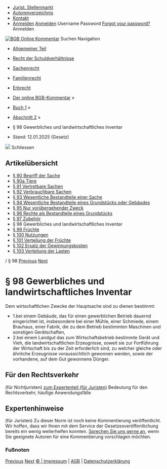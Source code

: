   * [Jurist. Stellenmarkt](https://bgb.kommentar.de/Buch-1/Abschnitt-2/</job-board> "Jurist. Stellenmarkt")
  * [Autorenverzeichnis](https://bgb.kommentar.de/Buch-1/Abschnitt-2/</Autorenverzeichnis> "Autorenverzeichnis")
  * [Kontakt](https://bgb.kommentar.de/Buch-1/Abschnitt-2/</Kontakt>)
  * [Anmelden](https://bgb.kommentar.de/Buch-1/Abschnitt-2/<#login> "show login form") [Anmelden](https://bgb.kommentar.de/Buch-1/Abschnitt-2/<#> "hide login form") Username Password
[Forgot your password?](https://bgb.kommentar.de/Buch-1/Abschnitt-2/</user/forgotpassword>) Anmelden 


[![BGB Online Kommentar](https://bgb.kommentar.de/extension/bgb/design/bgb/images/logo.png)](https://bgb.kommentar.de/Buch-1/Abschnitt-2/</> "BGB Online Kommentar")
Suchen
Navigation
  * [Allgemeiner Teil](https://bgb.kommentar.de/Buch-1/Abschnitt-2/</Buch-1>)
  * [Recht der Schuldverhältnisse](https://bgb.kommentar.de/Buch-1/Abschnitt-2/</Buch-2>)
  * [Sachenrecht](https://bgb.kommentar.de/Buch-1/Abschnitt-2/</Buch-3>)
  * [Familienrecht](https://bgb.kommentar.de/Buch-1/Abschnitt-2/</Buch-4>)
  * [Erbrecht](https://bgb.kommentar.de/Buch-1/Abschnitt-2/</Buch-5>)


  * [Der online BGB-Kommentar](https://bgb.kommentar.de/Buch-1/Abschnitt-2/</>) »
  * [Buch 1](https://bgb.kommentar.de/Buch-1/Abschnitt-2/</Buch-1>) »
  * [Abschnitt 2](https://bgb.kommentar.de/Buch-1/Abschnitt-2/</Buch-1/Abschnitt-2>) »
  * § 98 Gewerbliches und landwirtschaftliches Inventar 
  * Stand: 12.01.2025 (Gesetz) 


![](https://vg01.met.vgwort.de/na/1c9909529ead4f509072c06d9081a7d5)
Schliessen 
## Artikelübersicht
  * [ § 90 Begriff der Sache ](https://bgb.kommentar.de/Buch-1/Abschnitt-2/</Buch-1/Abschnitt-2/Begriff-der-Sache>)
  * [ § 90a Tiere ](https://bgb.kommentar.de/Buch-1/Abschnitt-2/</Buch-1/Abschnitt-2/Tiere>)
  * [ § 91 Vertretbare Sachen ](https://bgb.kommentar.de/Buch-1/Abschnitt-2/</Buch-1/Abschnitt-2/Vertretbare-Sachen>)
  * [ § 92 Verbrauchbare Sachen ](https://bgb.kommentar.de/Buch-1/Abschnitt-2/</Buch-1/Abschnitt-2/Verbrauchbare-Sachen>)
  * [ § 93 Wesentliche Bestandteile einer Sache ](https://bgb.kommentar.de/Buch-1/Abschnitt-2/</Buch-1/Abschnitt-2/Wesentliche-Bestandteile-einer-Sache>)
  * [ § 94 Wesentliche Bestandteile eines Grundstücks oder Gebäudes ](https://bgb.kommentar.de/Buch-1/Abschnitt-2/</Buch-1/Abschnitt-2/Wesentliche-Bestandteile-eines-Grundstuecks-oder-Gebaeudes>)
  * [ § 95 Nur vorübergehender Zweck ](https://bgb.kommentar.de/Buch-1/Abschnitt-2/</Buch-1/Abschnitt-2/Nur-voruebergehender-Zweck>)
  * [ § 96 Rechte als Bestandteile eines Grundstücks ](https://bgb.kommentar.de/Buch-1/Abschnitt-2/</Buch-1/Abschnitt-2/Rechte-als-Bestandteile-eines-Grundstuecks>)
  * [ § 97 Zubehör ](https://bgb.kommentar.de/Buch-1/Abschnitt-2/</Buch-1/Abschnitt-2/Zubehoer>)
  * § 98 Gewerbliches und landwirtschaftliches Inventar 
  * [ § 99 Früchte ](https://bgb.kommentar.de/Buch-1/Abschnitt-2/</Buch-1/Abschnitt-2/Fruechte>)
  * [ § 100 Nutzungen ](https://bgb.kommentar.de/Buch-1/Abschnitt-2/</Buch-1/Abschnitt-2/Nutzungen>)
  * [ § 101 Verteilung der Früchte ](https://bgb.kommentar.de/Buch-1/Abschnitt-2/</Buch-1/Abschnitt-2/Verteilung-der-Fruechte>)
  * [ § 102 Ersatz der Gewinnungskosten ](https://bgb.kommentar.de/Buch-1/Abschnitt-2/</Buch-1/Abschnitt-2/Ersatz-der-Gewinnungskosten>)
  * [ § 103 Verteilung der Lasten ](https://bgb.kommentar.de/Buch-1/Abschnitt-2/</Buch-1/Abschnitt-2/Verteilung-der-Lasten>)


/ § 98 
[Previous](https://bgb.kommentar.de/Buch-1/Abschnitt-2/</Buch-1/Abschnitt-2/Zubehoer> "§ 97 Zubehör") [Next](https://bgb.kommentar.de/Buch-1/Abschnitt-2/</Buch-1/Abschnitt-2/Fruechte> "§ 99 Früchte")
# § 98 Gewerbliches und landwirtschaftliches Inventar
Dem wirtschaftlichen Zwecke der Hauptsache sind zu dienen bestimmt: 
  * 1.bei einem Gebäude, das für einen gewerblichen Betrieb dauernd eingerichtet ist, insbesondere bei einer Mühle, einer Schmiede, einem Brauhaus, einer Fabrik, die zu dem Betrieb bestimmten Maschinen und sonstigen Gerätschaften,
  * 2.bei einem Landgut das zum Wirtschaftsbetrieb bestimmte Gerät und Vieh, die landwirtschaftlichen Erzeugnisse, soweit sie zur Fortführung der Wirtschaft bis zu der Zeit erforderlich sind, zu welcher gleiche oder ähnliche Erzeugnisse voraussichtlich gewonnen werden, sowie der vorhandene, auf dem Gut gewonnene Dünger.


## Für den Rechtsverkehr 
(für Nichtjuristen)
[zum Expertenteil (für Juristen)](https://bgb.kommentar.de/Buch-1/Abschnitt-2/<#expertenhinweise>)
Bedeutung für den Rechtsverkehr, häufige Anwendungsfälle
## Expertenhinweise
(für Juristen)
Zu dieser Norm ist noch keine Kommentierung veröffentlicht. Wir hoffen, dass wir Ihnen mit dem Service der Gesetzesveröffentlichung bereits ein wenig weiterhelfen konnten. [Sprechen Sie uns gerne an](https://bgb.kommentar.de/Buch-1/Abschnitt-2/</Kontakt>), wenn Sie geeignete Autoren für eine Kommentierung vorschlagen möchten. 
### Fußnoten
[Previous](https://bgb.kommentar.de/Buch-1/Abschnitt-2/</Buch-1/Abschnitt-2/Zubehoer> "§ 97 Zubehör") [Next](https://bgb.kommentar.de/Buch-1/Abschnitt-2/</Buch-1/Abschnitt-2/Fruechte> "§ 99 Früchte")
[© | Impressum](https://bgb.kommentar.de/Buch-1/Abschnitt-2/</Kontakt>) | [AGB](https://bgb.kommentar.de/Buch-1/Abschnitt-2/</AGB>) | [Datenschutzerklärung](https://bgb.kommentar.de/Buch-1/Abschnitt-2/</Datenschutzerklaerung-fuer-Leser>)
